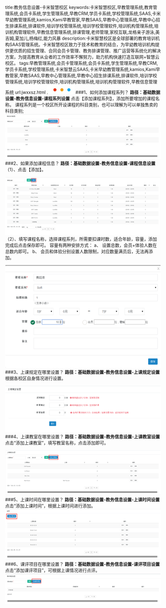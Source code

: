 title:教务信息设置-卡米智慧校区
keywords:卡米智慧校区,早教管理系统,教育管理系统,会员卡系统,学生管理系统,早教CRM,学员卡系统,学校管理系统,SAAS,卡米早幼教管理系统,kamios,Kami早教管家,早教SAAS,早教中心管理系统,早教中心招生排课系统,排课软件,培训学校管理系统,培训学校管理软件,培训机构管理系统,培训机构管理软件,早教信息管理系统,排课管理,老师管理,家校互联,龙格亲子游泳,美吉姆,夏加儿,杨梅红,能力风暴
description:卡米智慧校区是全球部署的教育培训机构SAAS管理系统。卡米智慧校区致力于技术和教育的结合，为早幼教培训机构提供更优质的招生管理、合同会员卡管理、教务排课管理、推广运营等系统化的解决方案，为提高教育从业者的工作效率不懈努力，助力机构快速打造互联网+智慧云校区。
tags:早教管理系统,会员卡管理系统,会员卡系统,学生管理系统,早教CRM,学员卡系统,学校管理系统,卡米智慧云SAAS,卡米早幼教管理系统,kamios,Kami早教管家,早教SAAS,早教中心管理系统,早教中心招生排课系统,排课软件,培训学校管理系统,培训学校管理软件,培训机构管理系统,培训机构管理软件,早教信息管理系统
url:jwxxsz.html
![](./_image/2017-06-13-21-01-45.jpg)
###1、如何添加课程系列？
**路径：基础数据设置-教务信息设置-课程系列设置**
点击【添加课程系列】，添加所要增加的课程名称。
课程系列是一个校区所开设课程的科目类别，也可以理解为可以单独售卖的科目类别;
![](./_image/2017-05-02-15-50-00.png)
###2、如果添加课程信息？
**路径：基础数据设置-教务信息设置-课程信息设置**
（1）、点击【添加】。

![](./_image/2017-05-02-15-50-23.png)
（2）、填写课程名称，选择课程系列，所需要扣课时数，适合年龄，容量，添加完成后点击保存即可。
容量有两种安排方式：
a、	设置总数，会员+体验人数在总数内即可。
b、	会员和体验分别设置人数限制，对应数量满员后，无法再添加。

![](./_image/2017-05-02-15-50-38.png)
###3、上课规定在哪里设置？
**路径：基础数据设置-教务信息设置-上课规定设置**
根据各校区自身情况进行设置。

![](./_image/2017-05-02-15-51-01.png)
###4、上课教室在哪里设置？
**路径：基础数据设置-教务信息设置-上课教室设置**
点击“添加上课教室”，填写教室名称，点击添加即可。

![](./_image/2017-05-02-15-51-14.png)
###5、上课时间在哪里设置？
**路径：基础数据设置-教务信息设置-上课时间设置**
点击“添加上课时间”，根据上课时间进行添加。
![](./_image/2017-05-05-09-55-49.png)
###6、课评项目在哪里设置？
**路径：基础数据设置-教务信息设置-课评项目设置**
点击“添加课评项目”，可根据上课情况进行点评。
![](./_image/2017-05-05-09-56-17.png)